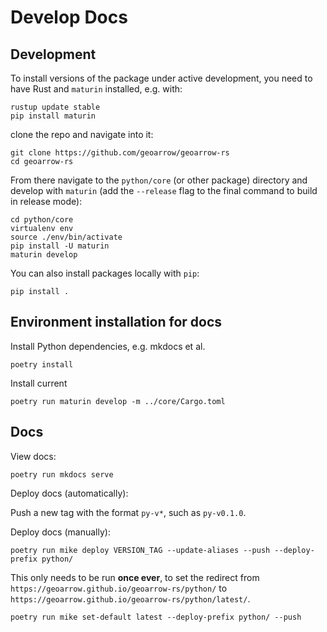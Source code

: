 # Develop Docs


## Development

To install versions of the package under active development, you need to have Rust and `maturin` installed, e.g. with:

```
rustup update stable
pip install maturin
```

clone the repo and navigate into it:

```
git clone https://github.com/geoarrow/geoarrow-rs
cd geoarrow-rs
```

From there navigate to the `python/core` (or other package) directory and develop with `maturin` (add the `--release` flag to the final command to build in release mode):

```
cd python/core  
virtualenv env  
source ./env/bin/activate  
pip install -U maturin  
maturin develop
```

You can also install packages locally with `pip`:

```
pip install .
```


## Environment installation for docs

Install Python dependencies, e.g. mkdocs et al.

```
poetry install
```

Install current

```
poetry run maturin develop -m ../core/Cargo.toml
```

## Docs

View docs:

```
poetry run mkdocs serve
```

Deploy docs (automatically):

Push a new tag with the format `py-v*`, such as `py-v0.1.0`.

Deploy docs (manually):

```
poetry run mike deploy VERSION_TAG --update-aliases --push --deploy-prefix python/
```

This only needs to be run **once ever**, to set the redirect from `https://geoarrow.github.io/geoarrow-rs/python/` to `https://geoarrow.github.io/geoarrow-rs/python/latest/`.

```
poetry run mike set-default latest --deploy-prefix python/ --push
```

